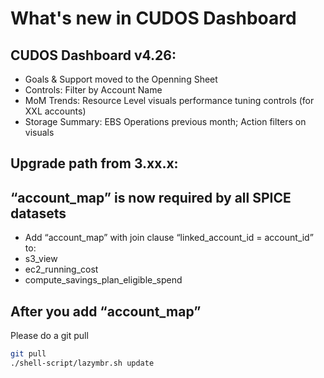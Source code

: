 # What's new in CUDOS Dashboard

## CUDOS Dashboard v4.26:
* Goals & Support moved to the Openning Sheet
* Controls: Filter by Account Name
* MoM Trends: Resource Level visuals performance tuning controls (for XXL accounts)
* Storage Summary: EBS Operations previous month; Action filters on visuals

## Upgrade path from 3.xx.x:

## “account_map” is now required by all SPICE datasets
* Add “account_map” with join clause “linked_account_id = account_id” to:
* s3_view
* ec2_running_cost
* compute_savings_plan_eligible_spend

## After you add “account_map”
Please do a git pull

```bash
git pull
./shell-script/lazymbr.sh update
  ```

